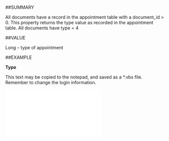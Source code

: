 
##SUMMARY

All documents have a record in the appointment table with a document_id &gt; 0. This property returns the type value as recorded in the appointment table. All documents have type = 4


##VALUE

Long – type of appointment


##EXAMPLE

**Type**

This text may be copied to the notepad, and saved as a *.vbs file. Remember to change the login information.

![](..\..\Examples\vbs\SODocument.Type.vbs.txt)

